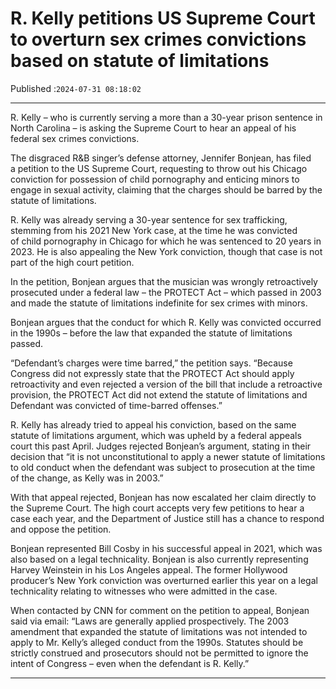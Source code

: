 # R. Kelly petitions US Supreme Court to overturn sex crimes convictions based on statute of limitations

Published :`2024-07-31 08:18:02`

---

R. Kelly – who is currently serving a more than a 30-year prison sentence in North Carolina – is asking the Supreme Court to hear an appeal of his federal sex crimes convictions.

The disgraced R&B singer’s defense attorney, Jennifer Bonjean, has filed a petition to the US Supreme Court, requesting to throw out his Chicago conviction for possession of child pornography and enticing minors to engage in sexual activity, claiming that the charges should be barred by the statute of limitations.

R. Kelly was already serving a 30-year sentence for sex trafficking, stemming from his 2021 New York case, at the time he was convicted of child pornography in Chicago for which he was sentenced to 20 years in 2023. He is also appealing the New York conviction, though that case is not part of the high court petition.

In the petition, Bonjean argues that the musician was wrongly retroactively prosecuted under a federal law – the PROTECT Act – which passed in 2003 and made the statute of limitations indefinite for sex crimes with minors.

Bonjean argues that the conduct for which R. Kelly was convicted occurred in the 1990s – before the law that expanded the statute of limitations passed.

“Defendant’s charges were time barred,” the petition says. “Because Congress did not expressly state that the PROTECT Act should apply retroactivity and even rejected a version of the bill that include a retroactive provision, the PROTECT Act did not extend the statute of limitations and Defendant was convicted of time-barred offenses.”

R. Kelly has already tried to appeal his conviction, based on the same statute of limitations argument, which was upheld by a federal appeals court this past April. Judges rejected Bonjean’s argument, stating in their decision that “it is not unconstitutional to apply a newer statute of limitations to old conduct when the defendant was subject to prosecution at the time of the change, as Kelly was in 2003.”

With that appeal rejected, Bonjean has now escalated her claim directly to the Supreme Court. The high court accepts very few petitions to hear a case each year, and the Department of Justice still has a chance to respond and oppose the petition.

Bonjean represented Bill Cosby in his successful appeal in 2021, which was also based on a legal technicality. Bonjean is also currently representing Harvey Weinstein in his Los Angeles appeal. The former Hollywood producer’s New York conviction was overturned earlier this year on a legal technicality relating to witnesses who were admitted in the case.

When contacted by CNN for comment on the petition to appeal, Bonjean said via email: “Laws are generally applied prospectively. The 2003 amendment that expanded the statute of limitations was not intended to apply to Mr. Kelly’s alleged conduct from the 1990s. Statutes should be strictly construed and prosecutors should not be permitted to ignore the intent of Congress – even when the defendant is R. Kelly.”

---

